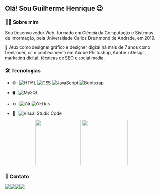 <h2>Olá! Sou Guilherme Henrique  😉</h2>

<h3>👨‍💻 Sobre mim </h3>

Sou Desenvolvedor Web, formado em Ciência da Computação e Sistemas de Informação, pela Universidade Carlos Drummond de Andrade, em 2019. <br>

 :rocket:  Atuo como designer gráfico e designer digital há mais de 7 anos como freelancer, com conhecimento em Adobe Photoshop, Adobe InDesign, marketing digital, técnicas de SEO e social media.
 
 
<h3>🛠️ Tecnologias</h3>

- 🌐 &nbsp;
  ![HTML](https://img.shields.io/badge/-HTML-333333?style=flat&logo=HTML5)
  ![CSS](https://img.shields.io/badge/-CSS-333333?style=flat&logo=CSS3&logoColor=1572B6)
  ![JavaScript](https://img.shields.io/badge/-JavaScript-333333?style=flat&logo=javascript)
  ![Bootstrap](https://img.shields.io/badge/-Bootstrap-333333?style=flat&logo=bootstrap&logoColor=563D7C)
- 🛢 &nbsp;
  ![MySQL](https://img.shields.io/badge/-MySQL-333333?style=flat&logo=mysql)
- ⚙️ &nbsp;
  ![Git](https://img.shields.io/badge/-Git-333333?style=flat&logo=git)
  ![GitHub](https://img.shields.io/badge/-GitHub-333333?style=flat&logo=github)
  
- 🔧 &nbsp;
  ![Visual Studio Code](https://img.shields.io/badge/-Visual%20Studio%20Code-333333?style=flat&logo=visual-studio-code&logoColor=007ACC)


<p align="center">

  <img height="150em" src="https://github-readme-stats.vercel.app/api?username=guihenridev&show_icons=true&hide=prs,issues&include_all_commits=true&count_private=true&theme=radical" />
  <img height="150em" src="https://github-readme-stats.vercel.app/api/top-langs/?username=guihenridev&layout=compact&hide=php" />

</p>


<h3>🤝 Contato</h3>

<p align="center" style="display: flex;">
<a href="https://www.linkedin.com/in/guilherme-henrique-b39a85aa/"><img src="https://img.shields.io/badge/-Guilherme%20Henrique-0077B5?style=flat-square&logo=Linkedin&logoColor=white"/></a>
<a href="mailto:guihenridsilva@gmail.com"><img src="https://img.shields.io/badge/-guihenridsilva@gmail.com-D14836?style=flat-square&logo=Gmail&logoColor=white"/></a>
<a href="https://www.instagram.com/venettconsulting/"><img src="https://img.shields.io/badge/-@venettoconsulting-E4405F?style=flat-square&logo=Instagram&logoColor=white"/></a>
<a href="https://www.facebook.com/venettoconsulting"><img src="https://img.shields.io/badge/-@venettoconsulting-1877F2?style=flat-square&logo=Facebook&logoColor=white"/></a>
</p>
